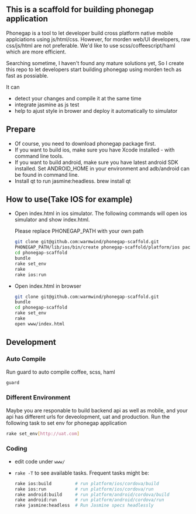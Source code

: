 ## This is a scaffold for building phonegap application
Phonegap is a tool to let developer build cross platform native mobile applciations using js/html/css. However, for morden web/UI developers, raw css/js/html are not preferable. We'd like to use scss/coffeescript/haml which are more efficient. 

Searching sometime, I haven't found any mature solutions yet, So I create this repo to let developers start building phonegap using morden tech as fast as possiable. 

It can
* detect your changes and compile it at the same time
* integrate jasmine as js test
* help to ajust style in brower and deploy it automatically to simulator  

## Prepare

* Of course, you need to download phonegap package first.
* If you want to build ios, make sure you have Xcode installed - with command line tools. 
* If you want to build android, make sure you have latest android SDK installed. Set ANDROID_HOME in your environment and adb/android can be found in command line.
* Install qt to run jasmine:headless. brew install qt 

## How to use(Take IOS for example)

* Open index.html in ios simulator. The following commands will open ios simulator and show index.html.
  
  Please replace PHONEGAP_PATH with your own path

  ```bash
  git clone git@github.com:warmwind/phonegap-scaffold.git
  PHONEGAP_PATH/lib/ios/bin/create phonegap-scaffold/platform/ios package_name phonegap
  cd phonegap-scaffold
  bundle
  rake set_env
  rake
  rake ios:run
  ```

* Open index.html in browser

  ```bash
  git clone git@github.com:warmwind/phonegap-scaffold.git
  bundle
  cd phonegap-scaffold
  rake set_env
  rake
  open www/index.html
  ```

## Development

### Auto Compile
Run guard to auto compile coffee, scss, haml
  ```bash
  guard
  ```

### Different Environment
  Maybe you are responable to build backend api as well as mobile, and your api has different urls for deveolopment, uat and production. Run the following task to set env for phonegap application

  ```bash
  rake set_env[http://uat.com]
  ```

### Coding
* edit code under `www/`
* `rake -T` to see available tasks. Frequent tasks might be: 

  ```bash
  rake ios:build         # run platform/ios/cordova/build
  rake ios:run           # run platform/ios/cordova/run
  rake android:build     # run platform/android/cordova/build
  rake android:run       # run platform/android/cordova/run
  rake jasmine:headless  # Run Jasmine specs headlessly
  ```

